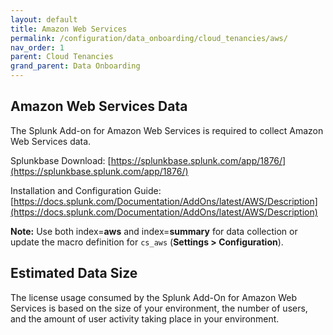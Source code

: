 ```yaml
---
layout: default
title: Amazon Web Services
permalink: /configuration/data_onboarding/cloud_tenancies/aws/
nav_order: 1
parent: Cloud Tenancies
grand_parent: Data Onboarding
---
```


## **Amazon Web Services Data**

The Splunk Add-on for Amazon Web Services is required to collect Amazon Web Services data. 

Splunkbase Download: 
[https://splunkbase.splunk.com/app/1876/](https://splunkbase.splunk.com/app/1876/) 

Installation and Configuration Guide: 
[https://docs.splunk.com/Documentation/AddOns/latest/AWS/Description](https://docs.splunk.com/Documentation/AddOns/latest/AWS/Description) 

**Note:** Use both index=**aws** and index=**summary** for data collection or update the macro definition for `cs_aws` (**Settings > Configuration**). 

## Estimated Data Size

The license usage consumed by the Splunk Add-On for Amazon Web Services is based on the size of your environment, the number of users, and the amount of user activity taking place in your environment.